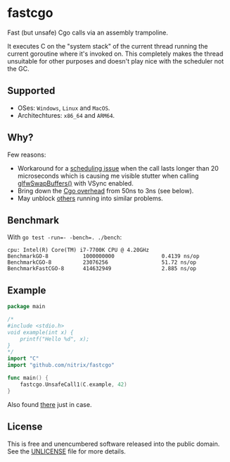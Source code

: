 # fastcgo

Fast (but unsafe) Cgo calls via an assembly trampoline. 

It executes C on the "system stack" of the current thread running the current goroutine where it's invoked on. This completely makes the thread unsuitable for other purposes and doesn't play nice with the scheduler not the GC.

## Supported

* OSes: `Windows`, `Linux` and `MacOS`.
* Architechtures: `x86_64` and `ARM64`.

## Why?

Few reasons:

* Workaround for a [scheduling issue](https://dqlite.io/docs/explanation/faq#why-c-7) when the call lasts longer than 20 microseconds which is causing me visible stutter when calling [glfwSwapBuffers()](https://github.com/go-gl/glfw) with VSync enabled.
* Bring down the [Cgo overhead](https://github.com/golang/go/issues/19574) from 50ns to 3ns (see below).
* May unblock [others]() running into similar problems. 

## Benchmark

With `go test -run=- -bench=. ./bench`:

```
cpu: Intel(R) Core(TM) i7-7700K CPU @ 4.20GHz
BenchmarkGO-8           1000000000               0.4139 ns/op
BenchmarkCGO-8          23076256                 51.72 ns/op
BenchmarkFastCGO-8      414632949                2.885 ns/op
```

## Example


```go
package main

/*
#include <stdio.h>
void example(int x) {
	printf("Hello %d", x);
}
*/
import "C"
import "github.com/nitrix/fastcgo"

func main() {
	fastcgo.UnsafeCall1(C.example, 42)
}
```

Also found [there](`example/main.go`) just in case.

## License

This is free and unencumbered software released into the public domain. See the [UNLICENSE](UNLICENSE) file for more details.